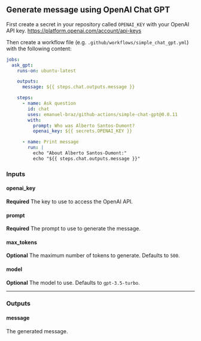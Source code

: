 ## Generate message using OpenAI Chat GPT

First create a secret in your repository called `OPENAI_KEY` with your OpenAI API key.
https://platform.openai.com/account/api-keys

Then create a workflow file (e.g. `.github/workflows/simple_chat_gpt.yml`) with the following content:

```yaml
jobs:
  ask_gpt:
    runs-on: ubuntu-latest

    outputs:
      message: ${{ steps.chat.outputs.message }}

    steps:
      - name: Ask question
        id: chat
        uses: emanuel-braz/github-actions/simple-chat-gpt@0.0.11
        with:
          prompt: Who was Alberto Santos-Dumont?
          openai_key: ${{ secrets.OPENAI_KEY }}

      - name: Print message
        run: |
          echo "About Alberto Santos-Dumont:"
          echo "${{ steps.chat.outputs.message }}"
```

### Inputs

#### openai_key
**Required** The key to use to access the OpenAI API.

#### prompt
**Required** The prompt to use to generate the message.

#### max_tokens
**Optional** The maximum number of tokens to generate. Defaults to `500`.

#### model
**Optional** The model to use. Defaults to `gpt-3.5-turbo`.

---
### Outputs

#### message
The generated message.